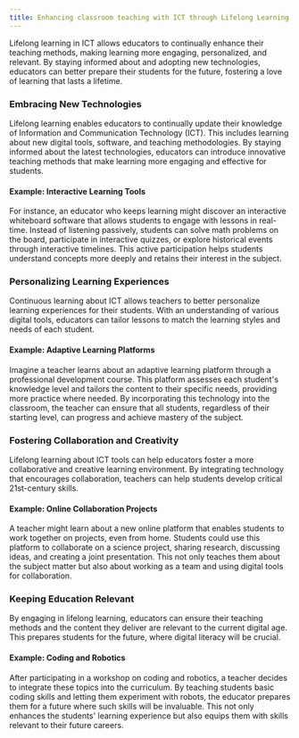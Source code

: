 ```yaml
---
title: Enhancing classroom teaching with ICT through Lifelong Learning
---
```


Lifelong learning in ICT allows educators to continually enhance their teaching methods, making learning more engaging, personalized, and relevant. By staying informed about and adopting new technologies, educators can better prepare their students for the future, fostering a love of learning that lasts a lifetime.

### Embracing New Technologies

Lifelong learning enables educators to continually update their knowledge of Information and Communication Technology (ICT). This includes learning about new digital tools, software, and teaching methodologies. By staying informed about the latest technologies, educators can introduce innovative teaching methods that make learning more engaging and effective for students.

#### Example: Interactive Learning Tools

For instance, an educator who keeps learning might discover an interactive whiteboard software that allows students to engage with lessons in real-time. Instead of listening passively, students can solve math problems on the board, participate in interactive quizzes, or explore historical events through interactive timelines. This active participation helps students understand concepts more deeply and retains their interest in the subject.

### Personalizing Learning Experiences

Continuous learning about ICT allows teachers to better personalize learning experiences for their students. With an understanding of various digital tools, educators can tailor lessons to match the learning styles and needs of each student.

#### Example: Adaptive Learning Platforms

Imagine a teacher learns about an adaptive learning platform through a professional development course. This platform assesses each student's knowledge level and tailors the content to their specific needs, providing more practice where needed. By incorporating this technology into the classroom, the teacher can ensure that all students, regardless of their starting level, can progress and achieve mastery of the subject.

### Fostering Collaboration and Creativity

Lifelong learning about ICT tools can help educators foster a more collaborative and creative learning environment. By integrating technology that encourages collaboration, teachers can help students develop critical 21st-century skills.

#### Example: Online Collaboration Projects

A teacher might learn about a new online platform that enables students to work together on projects, even from home. Students could use this platform to collaborate on a science project, sharing research, discussing ideas, and creating a joint presentation. This not only teaches them about the subject matter but also about working as a team and using digital tools for collaboration.

### Keeping Education Relevant

By engaging in lifelong learning, educators can ensure their teaching methods and the content they deliver are relevant to the current digital age. This prepares students for the future, where digital literacy will be crucial.

#### Example: Coding and Robotics

After participating in a workshop on coding and robotics, a teacher decides to integrate these topics into the curriculum. By teaching students basic coding skills and letting them experiment with robots, the educator prepares them for a future where such skills will be invaluable. This not only enhances the students' learning experience but also equips them with skills relevant to their future careers.
